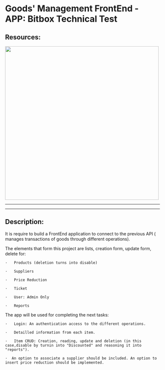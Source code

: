 # Goods' Management FrontEnd - APP: Bitbox Technical Test
## Resources:

<img src="https://upload.wikimedia.org/wikipedia/commons/thumb/2/24/Ionic-logo-landscape.svg/1200px-Ionic-logo-landscape.svg.png" width="500">


-----------------------------------------------------------------------
-----------------------------------------------------------------------

## Description:

It is require to build a FrontEnd application to connect to the previous API ( manages transactions of goods through different operations).

The elements that form this project are lists, creation form, update form, delete for:

    ·   Products (deletion turns into disable)

    ·   Suppliers

    ·   Price Reduction

    ·   Ticket

    ·   User: Admin Only

    ·   Reports

The app will be used for completing the next tasks:

    ·   Login: An authentication access to the different operations.
    
    ·   Detailled information from each item.

    ·   Item CRUD: Creation, reading, update and deletion (in this case,disable by turnin into "Discounted" and reasoning it into "reports").

    ·  An option to associate a supplier should be included. An option to insert price reduction should be implemented.

